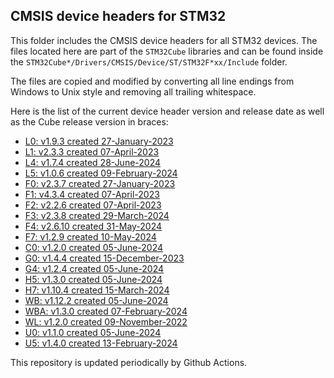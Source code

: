 ## CMSIS device headers for STM32

This folder includes the CMSIS device headers for all STM32 devices. The files
located here are part of the `STM32Cube` libraries and can be found inside the
`STM32Cube*/Drivers/CMSIS/Device/ST/STM32F*xx/Include` folder.

The files are copied and modified by converting all line endings from Windows to
Unix style and removing all trailing whitespace.

Here is the list of the current device header version and release date as well
as the Cube release version in braces:

- [L0: v1.9.3 created 27-January-2023](https://github.com/STMicroelectronics/STM32CubeL0)
- [L1: v2.3.3 created 07-April-2023](https://github.com/STMicroelectronics/STM32CubeL1)
- [L4: v1.7.4 created 28-June-2024](https://github.com/STMicroelectronics/STM32CubeL4)
- [L5: v1.0.6 created 09-February-2024](https://github.com/STMicroelectronics/STM32CubeL5)
- [F0: v2.3.7 created 27-January-2023](https://github.com/STMicroelectronics/STM32CubeF0)
- [F1: v4.3.4 created 07-April-2023](https://github.com/STMicroelectronics/STM32CubeF1)
- [F2: v2.2.6 created 07-April-2023](https://github.com/STMicroelectronics/STM32CubeF2)
- [F3: v2.3.8 created 29-March-2024](https://github.com/STMicroelectronics/STM32CubeF3)
- [F4: v2.6.10 created 31-May-2024](https://github.com/STMicroelectronics/STM32CubeF4)
- [F7: v1.2.9 created 10-May-2024](https://github.com/STMicroelectronics/STM32CubeF7)
- [C0: v1.2.0 created 05-June-2024](https://github.com/STMicroelectronics/STM32CubeC0)
- [G0: v1.4.4 created 15-December-2023](https://github.com/STMicroelectronics/STM32CubeG0)
- [G4: v1.2.4 created 05-June-2024](https://github.com/STMicroelectronics/STM32CubeG4)
- [H5: v1.3.0 created 05-June-2024](https://github.com/STMicroelectronics/STM32CubeH5)
- [H7: v1.10.4 created 15-March-2024](https://github.com/STMicroelectronics/STM32CubeH7)
- [WB: v1.12.2 created 05-June-2024](https://github.com/STMicroelectronics/STM32CubeWB)
- [WBA: v1.3.0 created 07-February-2024](https://github.com/STMicroelectronics/STM32CubeWBA)
- [WL: v1.2.0 created 09-November-2022](https://github.com/STMicroelectronics/STM32CubeWL)
- [U0: v1.1.0 created 05-June-2024](https://github.com/STMicroelectronics/STM32CubeU0)
- [U5: v1.4.0 created 13-February-2024](https://github.com/STMicroelectronics/STM32CubeU5)

This repository is updated periodically by Github Actions.
